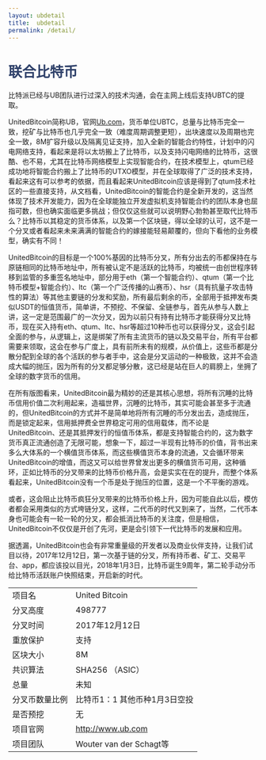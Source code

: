 ```yaml
---
layout: ubdetail
title:  ubdetail
permalink: /detail/
---
```

<h1 style="color: #2F416A">联合比特币</h1>
<p>比特派已经与UB团队进行过深入的技术沟通，会在主网上线后支持UBTC的提取。
</p>
<p>UnitedBitcoin简称UB，官网<a href="http://www.ub.com/" target="_blank">Ub.com</a>，货币单位UBTC，总量与比特币完全一致，挖矿与比特币也几乎完全一致（难度周期调整更短），出块速度以及周期也完全一致，8M扩容升级以及隔离见证支持，加入全新的智能合约特性，计划中的闪电网络支持，看起来是将以太坊搬上了比特币，以及支持闪电网络的比特币，这很酷、也不易，尤其在比特币网络模型上实现智能合约，在技术模型上，qtum已经成功地将智能合约搬上了比特币的UTXO模型，并在全球取得了广泛的技术支持，看起来这有可以参考的依据，而且看起来UnitedBitcoin应该是得到了qtum技术社区的一些直接支持，从文档看，UnitedBitcoin的智能合约是全新开发的，这当然体现了技术开发能力，因为在全球能独立开发虚拟机支持智能合约的团队本身也屈指可数，但也确实面临更多挑战；但仅仅这些就可以说明野心勃勃甚至取代比特币么？比特币以其稳定的货币体系，以及第一个区块链，得以全球的认可，这不是一个分叉或者看起来未来满满的智能合约的嫁接能轻易颠覆的，但向下看他的业务模型，确实有不同！
</p>
<p>UnitedBitcoin的目标是一个100%基因的比特币分叉，所有分出去的币都保持在与原链相同的比特币地址中，所有被认定不是活跃的比特币，均被统一由创世程序转移到监管的多重签名地址中，部分用于eth（第一个智能合约）、qtum（第一个比特币模型+智能合约）、ltc（第一个广泛传播的山赛币）、hsr（具有抗量子攻击特性的算法）等其他主要链的分发和奖励，所有最后剩余的币，全部用于抵押发布类似USDT的恒值货币，简单讲，不预挖、不保留、全链参与，首先从参与人数上讲，这一定是范围最广的一次分叉，因为以前只有持有比特币才能获得分叉比特币，现在买入持有eth、qtum、ltc、hsr等超过10种币也可以获得分叉，这会引起全面的参与，从逻辑上，这是绑架了所有主流货币的链以及交易平台，所有平台都需要来领取，这会在参与广度上，具有前所未有的规模，从价值上，这些币都是分散分配到全球的各个活跃的参与者手中，这会是分叉运动的一种极致，这并不会造成大幅的抛压，因为所有的分叉都足够分散，这已经是站在巨人的肩膀上，坐拥了全球的数字货币的信用。
<p>在所有版图看来，UnitedBitcoin最为精妙的还是其核心思想，将所有沉睡的比特币信用价值二次利用起来，造福世界，沉睡的比特币，其实可能会甚至多于流通的，但UnitedBitcoin的方式并不是简单地将所有沉睡的币分发出去，造成抛压，而是锁定起来，信用抵押费全世界稳定可用的信用载体，而不论是UnitedBitcoin、还是其抵押发行的恒值币体系，都是支持智能合约的，这为数字货币真正流通创造了无限可能，想象一下，超过一半现有比特币的价值，背书出来多么大体系的一个横值货币体系，而这些横值货币本身的流通，又会循环带来UnitedBitcoin的增值，而这又可以给世界曾发出更多的横值货币可用，这种循环，正如比特币的分叉带来的比特币价格升高，会是实实在在的提升，而整个体系看起来，UnitedBitcoin没有一个币是处于抛压的位置，这是一个不平衡的游戏。
</p>
<p>或者，这会阻止比特币疯狂分叉带来的比特币价格上升，因为可能自此以后，模仿者都会采用类似的方式垮链分叉，这样，二代币的时代又到来了，当然，二代币本身也可能会有一轮一轮的分叉，都会抵消比特币的关注度，但是相信，UnitedBitcoin不仅仅是开创了先河，更是会引领下一代比特币的发展和应用。
</p>
<p>据透漏，UnitedBitcoin也会有非常重量级的开发者以及商业伙伴支持，让我们试目以待，2017年12月12日，第一次基于链的分叉，所有持币者、矿工、交易平台、app，都应该投以目光，2018年1月3日，比特币诞生9周年，第二轮手动分币给比特币活跃账户快照结束，开启新的时代。
</p>
<table class="center">
  <tbody>
    <tr>
        <td class="tablehalf">项目名</td>
        <td class="tablehalf">United Bitcoin</td>
    </tr>
    <tr>
        <td>分叉高度</td>
        <td>498777</td>
    </tr>
    <tr>
        <td>分叉时间</td>
        <td>2017年12月12日</td>
    </tr>
    <tr>
        <td>重放保护</td>
        <td>支持</td>
    </tr>
    <tr>
        <td>区块大小</td>
        <td>8M</td>
    </tr>
    <tr>
        <td>共识算法</td>
        <td>SHA256 （ASIC）</td>
    </tr>
    <tr>
        <td>总量</td>
        <td>未知</td>
    </tr>
    <tr>
        <td>分叉币数量比例</td>
        <td>比特币1：1
            其他币种1月3日空投</td>
    </tr>
    <tr>
        <td>是否预挖</td>
        <td>无</td>
    </tr>
    <tr>
        <td>项目官网</td>
        <td><a href="http://www.ub.com/" target="_blank">http://www.ub.com</a></td>
    </tr>
    <tr>
        <td>项目团队</td>
        <td>Wouter van der Schagt等</td>
    </tr>
  </tbody>
</table>